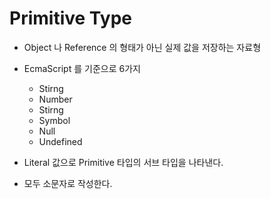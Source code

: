 # Primitive Type

- Object 나 Reference 의 형태가 아닌 실제 값을 저장하는 자료형
- EcmaScript 를 기준으로 6가지
  - Stirng
  - Number
  - Stirng
  - Symbol
  - Null
  - Undefined

- Literal 값으로 Primitive 타입의 서브 타입을 나타낸다.
- 모두 소문자로 작성한다.